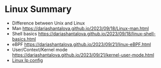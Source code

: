 # Linux Summary
* Difference between Unix and Linux 
* Man <https://dariashantalova.github.io/2023/09/18/Linux-man.html>
* Shell basics <https://dariashantalova.github.io/2023/09/18/linux-shell-basics.html>
* eBPF <https://dariashantalova.github.io/2023/09/21/linux-eBPF.html>
* User/Context/Kernel mode <https://dariashantalova.github.io/2023/09/21/kernel-user-mode.html>
* [Linux Ip config](https://dariashantalova.github.io/2023/09/22/Linux-ip-config.html)
